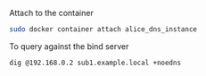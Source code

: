 Attach to the container

```bash
sudo docker container attach alice_dns_instance
```

To query against the bind server

```bash
dig @192.168.0.2 sub1.example.local +noedns
```
